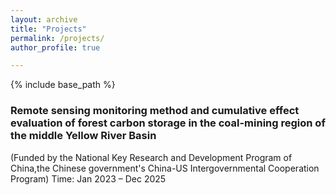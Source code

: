 ```yaml
---
layout: archive
title: "Projects"
permalink: /projects/
author_profile: true

---
```


{% include base_path %}

### Remote sensing monitoring method and cumulative effect evaluation of forest carbon storage in the coal-mining region of the middle Yellow River Basin
(Funded by the National Key Research and Development Program of China,the Chinese government's China-US Intergovernmental Cooperation Program)
Time: Jan 2023 – Dec 2025  

